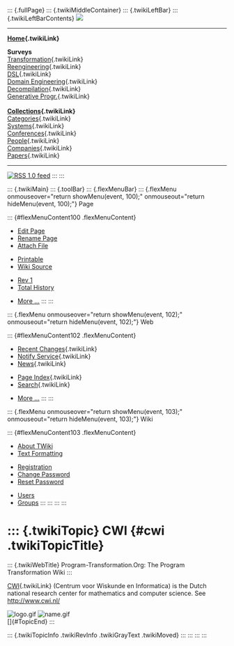 ::: {.fullPage}
::: {.twikiMiddleContainer}
::: {.twikiLeftBar}
::: {.twikiLeftBarContents}
![](../pub/transformation.gif)

------------------------------------------------------------------------

**[Home](WebHome){.twikiLink}**

**Surveys**\
[Transformation](ProgramTransformation){.twikiLink}\
[Reengineering](ReengineeringWiki){.twikiLink}\
[DSL](DomainSpecificLanguages){.twikiLink}\
[Domain Engineering](DomainEngineering){.twikiLink}\
[Decompilation](DeCompilation){.twikiLink}\
[Generative Progr.](GenerativeProgrammingWiki){.twikiLink}\
\
**[Collections](CategoryCollection){.twikiLink}**\
[Categories](CategoryCategory){.twikiLink}\
[Systems](TransformationSystems){.twikiLink}\
[Conferences](TransformationConferences){.twikiLink}\
[People](TransformationPeople){.twikiLink}\
[Companies](TransformationCompanies){.twikiLink}\
[Papers](CategoryPaper){.twikiLink}

------------------------------------------------------------------------

[![](../pub/rss.gif "RSS 1.0 feed")](WebRss@skin=rss)
:::
:::

::: {.twikiMain}
::: {.toolBar}
::: {.flexMenuBar}
::: {.flexMenu onmouseover="return showMenu(event, 100);" onmouseout="return hideMenu(event, 100);"}
Page

::: {#flexMenuContent100 .flexMenuContent}
-   [Edit
    Page](http://www.program-transformation.org/edit/Transform/CWI?t=1536825821)
-   [Rename
    Page](http://www.program-transformation.org/rename/Transform/CWI)
-   [Attach
    File](http://www.program-transformation.org/attach/Transform/CWI)

<!-- -->

-   [Printable](http://www.program-transformation.org/view/Transform/CWI?skin=print.pattern)
-   [Wiki
    Source](http://www.program-transformation.org/view/Transform/CWI?skin=text&raw=on&contenttype=text/plain)

<!-- -->

-   [Rev
    1](http://www.program-transformation.org/view/Transform/CWI?rev=1.1)
-   [Total
    History](http://www.program-transformation.org/rdiff/Transform/CWI)

<!-- -->

-   [More
    \...](http://www.program-transformation.org/oops/Transform/CWI?template=oopsmore&param1=1.1&param2=1.1)
:::
:::

::: {.flexMenu onmouseover="return showMenu(event, 102);" onmouseout="return hideMenu(event, 102);"}
Web

::: {#flexMenuContent102 .flexMenuContent}
-   [Recent Changes](WebChanges){.twikiLink}
-   [Notify Service](WebNotify){.twikiLink}
-   [News](WebNews){.twikiLink}

<!-- -->

-   [Page Index](WebIndex){.twikiLink}
-   [Search](WebSearch){.twikiLink}

<!-- -->

-   [More
    \...](http://www.program-transformation.org/oops/Transform/CWI?template=oopsmore&param1=1.1&param2=1.1)
:::
:::

::: {.flexMenu onmouseover="return showMenu(event, 103);" onmouseout="return hideMenu(event, 103);"}
Wiki

::: {#flexMenuContent103 .flexMenuContent}
-   [About
    TWiki](http://www.program-transformation.org/view/TWiki/WebHome)
-   [Text
    Formatting](http://www.program-transformation.org/view/TWiki/TextFormattingRules)

<!-- -->

-   [Registration](http://www.program-transformation.org/view/TWiki/TWikiRegistration)
-   [Change
    Password](http://www.program-transformation.org/view/TWiki/ChangePassword)
-   [Reset
    Password](http://www.program-transformation.org/view/TWiki/ResetPassword)

<!-- -->

-   [Users](http://www.program-transformation.org/view/Main/TWikiUsers)
-   [Groups](http://www.program-transformation.org/view/Main/TWikiGroups)
:::
:::
:::
:::

::: {.twikiTopic}
CWI {#cwi .twikiTopicTitle}
===

::: {.twikiWebTitle}
Program-Transformation.Org: The Program Transformation Wiki
:::

[CWI](CWI){.twikiLink} (Centrum voor Wiskunde en Informatica) is the
Dutch national research center for mathematics and computer science. See
<http://www.cwi.nl/>

![logo.gif](http://www.cwi.nl/img/logo.gif)
![name.gif](http://www.cwi.nl/img/name.gif)\
[]{#TopicEnd}
:::

::: {.twikiTopicInfo .twikiRevInfo .twikiGrayText .twikiMoved}
:::
:::
:::
:::
